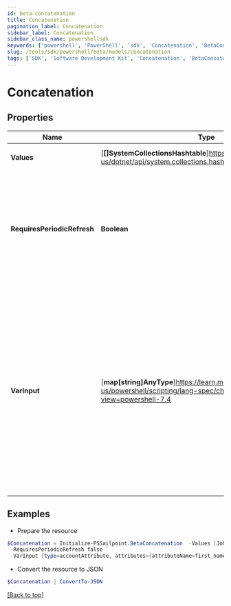 ```yaml
---
id: beta-concatenation
title: Concatenation
pagination_label: Concatenation
sidebar_label: Concatenation
sidebar_class_name: powershellsdk
keywords: ['powershell', 'PowerShell', 'sdk', 'Concatenation', 'BetaConcatenation'] 
slug: /tools/sdk/powershell/beta/models/concatenation
tags: ['SDK', 'Software Development Kit', 'Concatenation', 'BetaConcatenation']
---
```



# Concatenation

## Properties

Name | Type | Description | Notes
------------ | ------------- | ------------- | -------------
**Values** | [**[]SystemCollectionsHashtable**]https://learn.microsoft.com/en-us/dotnet/api/system.collections.hashtable?view=net-9.0 | An array of items to join together | [required]
**RequiresPeriodicRefresh** | **Boolean** | A value that indicates whether the transform logic should be re-evaluated every evening as part of the identity refresh process | [optional] [default to $false]
**VarInput** | [**map[string]AnyType**]https://learn.microsoft.com/en-us/powershell/scripting/lang-spec/chapter-04?view=powershell-7.4 | This is an optional attribute that can explicitly define the input data which will be fed into the transform logic. If input is not provided, the transform will take its input from the source and attribute combination configured via the UI. | [optional] 

## Examples

- Prepare the resource
```powershell
$Concatenation = Initialize-PSSailpoint.BetaConcatenation  -Values [John,  , Smith] `
 -RequiresPeriodicRefresh false `
 -VarInput {type=accountAttribute, attributes={attributeName=first_name, sourceName=Source}}
```

- Convert the resource to JSON
```powershell
$Concatenation | ConvertTo-JSON
```


[[Back to top]](#) 

